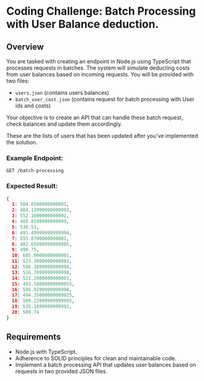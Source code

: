 # Coding Challenge: Batch Processing with User Balance deduction.

## Overview
You are tasked with creating an endpoint in Node.js using TypeScript that processes requests in batches. The system will simulate deducting costs from user balances based on incoming requests. You will be provided with two files:
- `users.json` (contains users balances)
- `batch_user_cost.json` (contains request for batch processing with User ids and costs)

Your objective is to create an API that can handle these batch request, check balances and update them accordingly.

These are the lists of users that has been updated after you've implemented the solution.

### Example Endpoint:
``
GET /batch-processing
``

### Expected Result:
```json
{
  1: 504.0500000000001,
  2: 484.13999999999993,
  3: 552.1600000000002,
  4: 469.0199999999999,
  5: 538.53,
  6: 491.49999999999994,
  7: 555.8700000000001,
  8: 482.65999999999985,
  9: 490.75,
  10: 605.0000000000001,
  11: 523.3800000000003,
  12: 596.3899999999994,
  13: 516.7099999999998,
  14: 521.2900000000001,
  15: 493.58000000000055,
  16: 595.9299999999998,
  17: 494.35000000000025,
  18: 509.23999999999995,
  19: 535.1899999999993,
  20: 509.74
}
```

## Requirements
- Node.js with TypeScript.
- Adherence to SOLID principles for clean and maintainable code.
- Implement a batch processing API that updates user balances based on requests in two provided JSON files.
